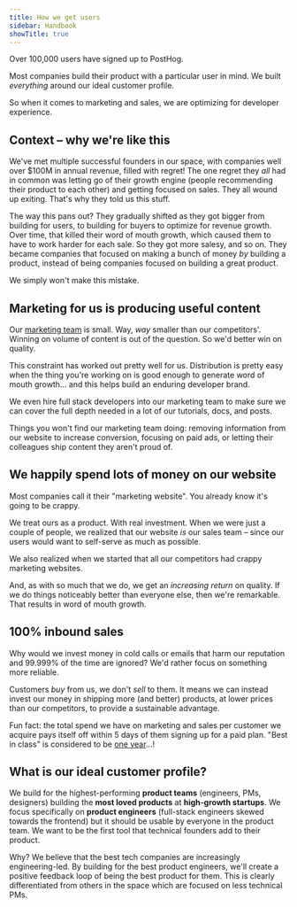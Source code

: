 ```yaml
---
title: How we get users
sidebar: Handbook
showTitle: true
---
```


Over 100,000 users have signed up to PostHog.

Most companies build their product with a particular user in mind. We built _everything_ around our ideal customer profile.

So when it comes to marketing and sales, we are optimizing for developer experience.

## Context – why we're like this

We've met multiple successful founders in our space, with companies well over $100M in annual revenue, filled with regret! The one regret they _all_ had in common was letting go of their growth engine (people recommending their product to each other) and getting focused on sales. They all wound up exiting. That's why they told us this stuff.

The way this pans out? They gradually shifted as they got bigger from building for users, to building for buyers to optimize for revenue growth. Over time, that killed their word of mouth growth, which caused them to have to work harder for each sale. So they got more salesy, and so on. They became companies that focused on making a bunch of money _by_ building a product, instead of being companies focused on building a great product.

We simply won't make this mistake.

## Marketing for us is producing useful content

Our [marketing team](/handbook/small-teams/marketing) is small. Way, _way_ smaller than our competitors'. Winning on volume of content is out of the question. So we'd better win on quality.

This constraint has worked out pretty well for us. Distribution is pretty easy when the thing you're working on is good enough to generate word of mouth growth... and this helps build an enduring developer brand.

We even hire full stack developers into our marketing team to make sure we can cover the full depth needed in a lot of our tutorials, docs, and posts.

Things you won't find our marketing team doing: removing information from our website to increase conversion, focusing on paid ads, or letting their colleagues ship content they aren't proud of.

## We happily spend lots of money on our website

Most companies call it their "marketing website". You already know it's going to be crappy.

We treat ours as a product. With real investment. When we were just a couple of people, we realized that our website _is_ our sales team – since our users would want to self-serve as much as possible.

We also realized when we started that all our competitors had crappy marketing websites.

And, as with so much that we do, we get an _increasing return_ on quality. If we do things noticeably better than everyone else, then we're remarkable. That results in word of mouth growth.

## 100% inbound sales

Why would we invest money in cold calls or emails that harm our reputation and 99.999% of the time are ignored? We'd rather focus on something more reliable.

Customers _buy_ from us, we don't _sell_ to them. It means we can instead invest our money in shipping more (and better) products, at lower prices than our competitors, to provide a sustainable advantage.

Fun fact: the total spend we have on marketing and sales per customer we acquire pays itself off within 5 days of them signing up for a paid plan. "Best in class" is considered to be [one year](https://openviewpartners.com/blog/cac-payback-basics-what-it-is-how-to-calculate-it-and-why-it-matters/)...!

## What is our ideal customer profile? 

We build for the highest-performing **product teams** (engineers, PMs, designers) building the **most loved products** at **high-growth startups**. We focus specifically on  **product engineers** (full-stack engineers skewed towards the frontend) but it should be usable by everyone in the product team. We want to be the first tool that technical founders add to their product.

Why? We believe that the best tech companies are increasingly engineering-led. By building for the best product engineers, we'll create a positive feedback loop of being the best product for them. This is clearly differentiated from others in the space which are focused on less technical PMs.
